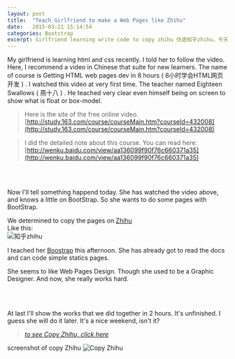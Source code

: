 ```yaml
---
layout: post
title:  "Teach Girlfriend to make a Web Pages like Zhihu"
date:   2015-03-21 15:14:54
categories: Bootstrap
excerpt: Girlfriend learning write code to copy zhihu 仿造知乎zhihu，今天教女朋友编程，仿造知乎做了一个页面，使用了bootstrap, html, css
---
```


My girlfriend is learning html and css recently. I told her to follow the video. Here, I recommend a video in Chinese that suite for new learners. The name of course is Getting HTML web pages dev in 8 hours ( 8小时学会HTML网页开发 ) . I watched this video at very first time. The teacher named Eighteen Swallows ( 燕十八 ) . He teached very clear even himself being on screen to show what is float or box-model.    
<!-- ![燕十八](http://7q5cdt.com1.z0.glb.clouddn.com/teach-girlfriend-html-18swallows.png) -->

> Here is the site of the free online video.   
> [http://study.163.com/course/courseMain.htm?courseId=432008](http://study.163.com/course/courseMain.htm?courseId=432008)    

> I did the detailed note about this course. You can read here:   
> [http://wenku.baidu.com/view/aa136099f90f76c660371a35](http://wenku.baidu.com/view/aa136099f90f76c660371a35)   

<br>
<br>


Now I'll tell something happend today. She has watched the video above, and knows a little on BootStrap. So she wants to do some pages with BootStrap.    

We determined to copy the pages on [Zhihu](http://zhihu.com)   
Like this:   
![知乎zhihu](http://7q5cdt.com1.z0.glb.clouddn.com/teach-girlfriend-html-zhihu.jpg)   

I teached her [Boostrap](http://www.bootcss.com/) this afternoon. She has already got to read the docs and can code simple statics pages.   

She seems to like Web Pages Design. Though she used to be a Graphic Designer. And now, she really works hard.

<br>
<br>


At last I'll show the works that we did together in 2 hours. It's unfinished. I guess she will do it later. It's a nice weekend, isn't it?   

> [*to see Copy Zhihu, click here*](http://gaohaoyang.github.io/works/bootstrap-zhihu/)   

screenshot of copy Zhihu
![Copy Zhihu](http://7q5cdt.com1.z0.glb.clouddn.com/teach-girlfriend-html-CopyZhihu.jpg)